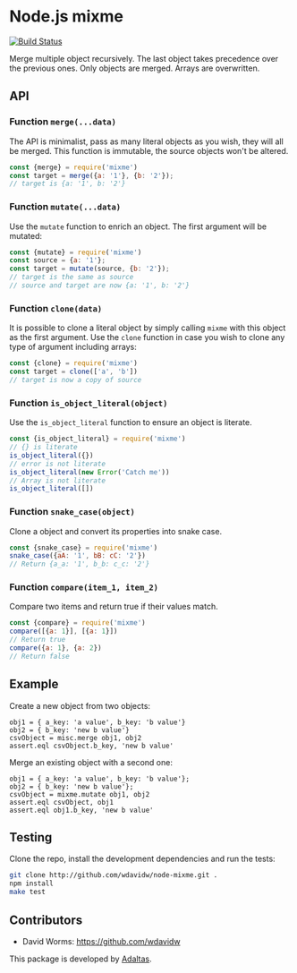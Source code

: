 
# Node.js mixme

[![Build Status](https://secure.travis-ci.org/adaltas/node-mixme.png)](http://travis-ci.org/adaltas/node-mixme)

Merge multiple object recursively. The last object takes precedence over the 
previous ones. Only objects are merged. Arrays are overwritten.

## API

### Function `merge(...data)`

The API is minimalist, pass as many literal objects as you wish, they will all be
merged. This function is immutable, the source objects won't be altered.

```js
const {merge} = require('mixme')
const target = merge({a: '1'}, {b: '2'});
// target is {a: '1', b: '2'}
```

### Function `mutate(...data)`

Use the `mutate` function to enrich an object. The first argument will be mutated:

```js
const {mutate} = require('mixme')
const source = {a: '1'};
const target = mutate(source, {b: '2'});
// target is the same as source
// source and target are now {a: '1', b: '2'}
```

### Function `clone(data)`

It is possible to clone a literal object by simply calling `mixme` with this object as the first argument. Use the `clone` function in case you wish to clone any type of argument including arrays:

```js
const {clone} = require('mixme')
const target = clone(['a', 'b'])
// target is now a copy of source
```

### Function `is_object_literal(object)`

Use the `is_object_literal` function to ensure an object is literate.

```js
const {is_object_literal} = require('mixme')
// {} is literate
is_object_literal({})
// error is not literate
is_object_literal(new Error('Catch me'))
// Array is not literate
is_object_literal([])
```

### Function `snake_case(object)`

Clone a object and convert its properties into snake case.

```js
const {snake_case} = require('mixme')
snake_case({aA: '1', bB: cC: '2'})
// Return {a_a: '1', b_b: c_c: '2'}
```

### Function `compare(item_1, item_2)`

Compare two items and return true if their values match.

```js
const {compare} = require('mixme')
compare([{a: 1}], [{a: 1}])
// Return true
compare({a: 1}, {a: 2})
// Return false
```

## Example

Create a new object from two objects:

```
obj1 = { a_key: 'a value', b_key: 'b value'}
obj2 = { b_key: 'new b value'}
csvObject = misc.merge obj1, obj2
assert.eql csvObject.b_key, 'new b value'
```

Merge an existing object with a second one:

```
obj1 = { a_key: 'a value', b_key: 'b value'};
obj2 = { b_key: 'new b value'};
csvObject = mixme.mutate obj1, obj2
assert.eql csvObject, obj1
assert.eql obj1.b_key, 'new b value'
```

## Testing

Clone the repo, install the development dependencies and run the tests:

```bash
git clone http://github.com/wdavidw/node-mixme.git .
npm install
make test
```

## Contributors

*   David Worms: <https://github.com/wdavidw>

This package is developed by [Adaltas](http://www.adaltas.com).
